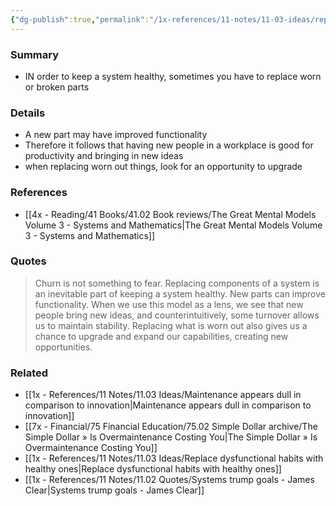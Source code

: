 ```yaml
---
{"dg-publish":true,"permalink":"/1x-references/11-notes/11-03-ideas/replacing-parts-in-a-system-helps-prevent-breakdown/","title":"Replacing parts in a system helps prevent breakdown","created":"2025-05-15T23:09:49.312+03:00","updated":"2025-06-12T19:38:16.205+03:00"}
---
```



### Summary
- IN order to keep a system healthy, sometimes you have to replace worn or broken parts

### Details
- A new part may have improved functionality
- Therefore it follows that having new people in a workplace is good for productivity and bringing in new ideas
- when replacing worn out things, look for an opportunity to upgrade

### References
- [[4x - Reading/41 Books/41.02 Book reviews/The Great Mental Models Volume 3 - Systems and Mathematics\|The Great Mental Models Volume 3 - Systems and Mathematics]]

### Quotes
> Churn is not something to fear. Replacing components of a system is an inevitable part of keeping a system healthy. New parts can improve functionality. When we use this model as a lens, we see that new people bring new ideas, and counterintuitively, some turnover allows us to maintain stability. Replacing what is worn out also gives us a chance to upgrade and expand our capabilities, creating new opportunities.


### Related
- [[1x - References/11 Notes/11.03 Ideas/Maintenance appears dull in comparison to innovation\|Maintenance appears dull in comparison to innovation]]
- [[7x - Financial/75 Financial Education/75.02 Simple Dollar archive/The Simple Dollar » Is Overmaintenance Costing You\|The Simple Dollar » Is Overmaintenance Costing You]]
- [[1x - References/11 Notes/11.03 Ideas/Replace dysfunctional habits with healthy ones\|Replace dysfunctional habits with healthy ones]]
- [[1x - References/11 Notes/11.02 Quotes/Systems trump goals - James Clear\|Systems trump goals - James Clear]]